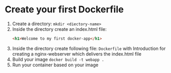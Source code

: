 # Create your first Dockerfile

1. Create a directory: `mkdir <diectory-name>`
2. Inside the directory create an index.html file:
    ```html
    <h1>Welcome to my first docker-app</h1>
    
    ```
3. Inside the directory create following file: `Dockerfile` with Introduction for
creating a nginx-webserver which delivers the index.html file
4. Build your image `docker build -t webapp .`
5. Run your container based on your image
